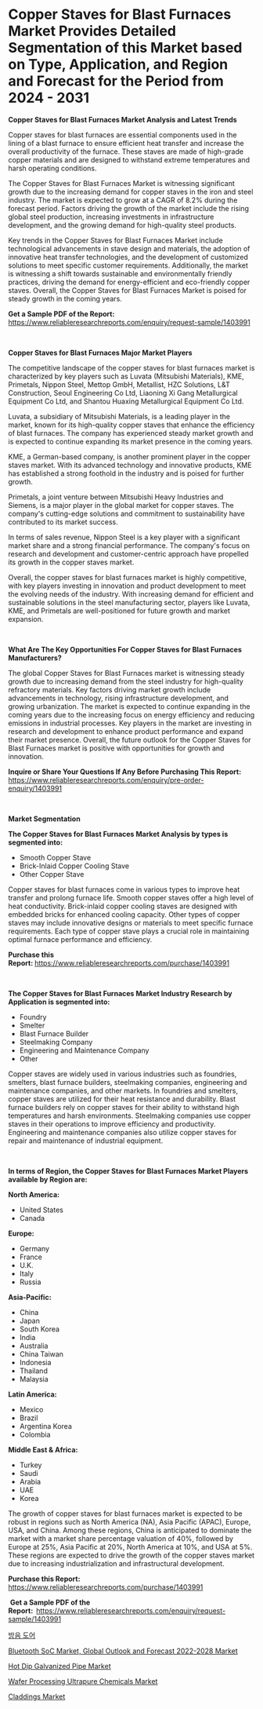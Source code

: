 <p><h1>Copper Staves for Blast Furnaces Market Provides Detailed Segmentation of this Market based on Type, Application, and Region and Forecast for the Period from 2024 - 2031</h1></p><p><strong>Copper Staves for Blast Furnaces Market Analysis and Latest Trends</strong></p>
<p><p>Copper staves for blast furnaces are essential components used in the lining of a blast furnace to ensure efficient heat transfer and increase the overall productivity of the furnace. These staves are made of high-grade copper materials and are designed to withstand extreme temperatures and harsh operating conditions.</p><p>The Copper Staves for Blast Furnaces Market is witnessing significant growth due to the increasing demand for copper staves in the iron and steel industry. The market is expected to grow at a CAGR of 8.2% during the forecast period. Factors driving the growth of the market include the rising global steel production, increasing investments in infrastructure development, and the growing demand for high-quality steel products.</p><p>Key trends in the Copper Staves for Blast Furnaces Market include technological advancements in stave design and materials, the adoption of innovative heat transfer technologies, and the development of customized solutions to meet specific customer requirements. Additionally, the market is witnessing a shift towards sustainable and environmentally friendly practices, driving the demand for energy-efficient and eco-friendly copper staves. Overall, the Copper Staves for Blast Furnaces Market is poised for steady growth in the coming years.</p></p>
<p><strong>Get a Sample PDF of the Report:&nbsp;</strong> <a href="https://www.reliableresearchreports.com/enquiry/request-sample/1403991">https://www.reliableresearchreports.com/enquiry/request-sample/1403991</a></p>
<p>&nbsp;</p>
<p><strong>Copper Staves for Blast Furnaces Major Market Players</strong></p>
<p><p>The competitive landscape of the copper staves for blast furnaces market is characterized by key players such as Luvata (Mitsubishi Materials), KME, Primetals, Nippon Steel, Mettop GmbH, Metallist, HZC Solutions, L&T Construction, Seoul Engineering Co Ltd, Liaoning Xi Gang Metallurgical Equipment Co Ltd, and Shantou Huaxing Metallurgical Equipment Co Ltd.</p><p>Luvata, a subsidiary of Mitsubishi Materials, is a leading player in the market, known for its high-quality copper staves that enhance the efficiency of blast furnaces. The company has experienced steady market growth and is expected to continue expanding its market presence in the coming years.</p><p>KME, a German-based company, is another prominent player in the copper staves market. With its advanced technology and innovative products, KME has established a strong foothold in the industry and is poised for further growth.</p><p>Primetals, a joint venture between Mitsubishi Heavy Industries and Siemens, is a major player in the global market for copper staves. The company's cutting-edge solutions and commitment to sustainability have contributed to its market success.</p><p>In terms of sales revenue, Nippon Steel is a key player with a significant market share and a strong financial performance. The company's focus on research and development and customer-centric approach have propelled its growth in the copper staves market.</p><p>Overall, the copper staves for blast furnaces market is highly competitive, with key players investing in innovation and product development to meet the evolving needs of the industry. With increasing demand for efficient and sustainable solutions in the steel manufacturing sector, players like Luvata, KME, and Primetals are well-positioned for future growth and market expansion.</p></p>
<p>&nbsp;</p>
<p><strong>What Are The Key Opportunities For Copper Staves for Blast Furnaces Manufacturers?</strong></p>
<p><p>The global Copper Staves for Blast Furnaces market is witnessing steady growth due to increasing demand from the steel industry for high-quality refractory materials. Key factors driving market growth include advancements in technology, rising infrastructure development, and growing urbanization. The market is expected to continue expanding in the coming years due to the increasing focus on energy efficiency and reducing emissions in industrial processes. Key players in the market are investing in research and development to enhance product performance and expand their market presence. Overall, the future outlook for the Copper Staves for Blast Furnaces market is positive with opportunities for growth and innovation.</p></p>
<p><strong>Inquire or Share Your Questions If Any Before Purchasing This Report:</strong> <a href="https://www.reliableresearchreports.com/enquiry/pre-order-enquiry/1403991">https://www.reliableresearchreports.com/enquiry/pre-order-enquiry/1403991</a></p>
<p>&nbsp;</p>
<p><strong>Market Segmentation</strong></p>
<p><strong>The Copper Staves for Blast Furnaces Market Analysis by types is segmented into:</strong></p>
<p><ul><li>Smooth Copper Stave</li><li>Brick-Inlaid Copper Cooling Stave</li><li>Other Copper Stave</li></ul></p>
<p><p>Copper staves for blast furnaces come in various types to improve heat transfer and prolong furnace life. Smooth copper staves offer a high level of heat conductivity. Brick-inlaid copper cooling staves are designed with embedded bricks for enhanced cooling capacity. Other types of copper staves may include innovative designs or materials to meet specific furnace requirements. Each type of copper stave plays a crucial role in maintaining optimal furnace performance and efficiency.</p></p>
<p><strong>Purchase this Report:&nbsp;</strong><a href="https://www.reliableresearchreports.com/purchase/1403991">https://www.reliableresearchreports.com/purchase/1403991</a></p>
<p>&nbsp;</p>
<p><strong>The Copper Staves for Blast Furnaces Market Industry Research by Application is segmented into:</strong></p>
<p><ul><li>Foundry</li><li>Smelter</li><li>Blast Furnace Builder</li><li>Steelmaking Company</li><li>Engineering and Maintenance Company</li><li>Other</li></ul></p>
<p><p>Copper staves are widely used in various industries such as foundries, smelters, blast furnace builders, steelmaking companies, engineering and maintenance companies, and other markets. In foundries and smelters, copper staves are utilized for their heat resistance and durability. Blast furnace builders rely on copper staves for their ability to withstand high temperatures and harsh environments. Steelmaking companies use copper staves in their operations to improve efficiency and productivity. Engineering and maintenance companies also utilize copper staves for repair and maintenance of industrial equipment.</p></p>
<p>&nbsp;</p>
<p><strong>In terms of Region, the Copper Staves for Blast Furnaces Market Players available by Region are:</strong></p>
<p>
    <p> <strong> North America: </strong>
        <ul>
            <li>United States</li>
            <li>Canada</li>
        </ul>
        </p> 
    <p> <strong> Europe: </strong>
        <ul>
            <li>Germany</li>
            <li>France</li>
            <li>U.K.</li>
            <li>Italy</li>
            <li>Russia</li>
        </ul>
        </p> 
    <p> <strong> Asia-Pacific: </strong>
        <ul>
            <li>China</li>
            <li>Japan</li>
            <li>South Korea</li>
            <li>India</li>
            <li>Australia</li>
            <li>China Taiwan</li>
            <li>Indonesia</li>
            <li>Thailand</li>
            <li>Malaysia</li>
        </ul>
        </p> 
    <p> <strong> Latin America: </strong>
        <ul>
            <li>Mexico</li>
            <li>Brazil</li>
            <li>Argentina Korea</li>
            <li>Colombia</li>
        </ul>
        </p> 
    <p> <strong> Middle East & Africa: </strong>
        <ul>
            <li>Turkey</li>
            <li>Saudi</li>
            <li>Arabia</li>
            <li>UAE</li>
            <li>Korea</li>
        </ul>
    </p>
    </p>
<p><p>The growth of copper staves for blast furnaces market is expected to be robust in regions such as North America (NA), Asia Pacific (APAC), Europe, USA, and China. Among these regions, China is anticipated to dominate the market with a market share percentage valuation of 40%, followed by Europe at 25%, Asia Pacific at 20%, North America at 10%, and USA at 5%. These regions are expected to drive the growth of the copper staves market due to increasing industrialization and infrastructural development.</p></p>
<p><strong>Purchase this Report: </strong><a href="https://www.reliableresearchreports.com/purchase/1403991">https://www.reliableresearchreports.com/purchase/1403991</a></p>
<p>&nbsp;<strong>Get a Sample PDF of the Report:&nbsp;&nbsp;</strong><a href="https://www.reliableresearchreports.com/enquiry/request-sample/1403991">https://www.reliableresearchreports.com/enquiry/request-sample/1403991</a></p>
<p><strong></strong></p>
<p><p><a href="https://medium.com/@jeromertyau89966/%EC%82%AC%EC%9A%B4%EB%93%9C-%ED%94%84%EB%A3%A8%ED%94%84-%EB%8F%84%EC%96%B4-%EC%8B%9C%EC%9E%A5-%EC%A0%90%EC%9C%A0%EC%9C%A8-%EC%A7%84%ED%99%94-%EB%B0%8F-%EC%8B%9C%EC%9E%A5-%EC%84%B1%EC%9E%A5-%ED%8A%B8%EB%A0%8C%EB%93%9C-2024-2031-eef38a92e093">방음 도어</a></p><p><a href="https://unruly-ladybug-44b.notion.site/Bluetooth-SoC-Market-Global-Outlook-and-Forecast-2022-2028-Market-Size-Evaluating-its-Market-Trend-6c5de87752f64bb2b253b640c80b25e4">Bluetooth SoC Market, Global Outlook and Forecast 2022-2028 Market</a></p><p><a href="https://view.publitas.com/reportprime-1/hot-dip-galvanized-pipe-market-size-growth-and-forecast-from-2024-2031/">Hot Dip Galvanized Pipe Market</a></p><p><a href="https://github.com/irfadac/Market-Research-Report-List-2/blob/main/wafer-processing-ultrapure-chemicals-market.md">Wafer Processing Ultrapure Chemicals Market</a></p><p><a href="https://view.publitas.com/reportprime-1/claddings-market-size-global-industry-overview-market-segmentation-and-forecast-2024-to-2031/">Claddings Market</a></p></p>